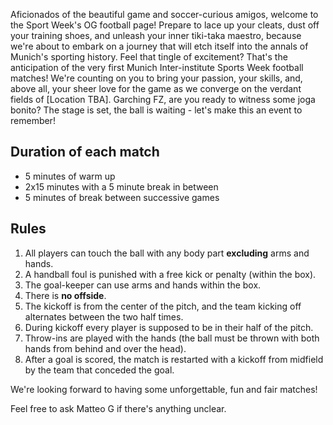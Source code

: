Aficionados of the beautiful game and soccer-curious amigos, welcome to the Sport Week's OG football page!
Prepare to lace up your cleats, dust off your training shoes, and unleash your inner tiki-taka maestro, because we're about to embark on a journey that will etch itself into the annals of Munich's sporting history. Feel that tingle of excitement?
That's the anticipation of the very first Munich Inter-institute Sports Week football matches!
We're counting on you to bring your passion, your skills, and, above all, your sheer love for the game as we converge on the verdant fields of [Location TBA].
Garching FZ, are you ready to witness some joga bonito? The stage is set, the ball is waiting - let's make this an event to remember!

## Duration of each match

- 5 minutes of warm up
- 2x15 minutes with a 5 minute break in between
- 5 minutes of break between successive games

## Rules

1. All players can touch the ball with any body part **excluding** arms and hands.
2. A handball foul is punished with a free kick or penalty (within the box).
3. The goal-keeper can use arms and hands within the box.
4. There is **no offside**.
5. The kickoff is from the center of the pitch, and the team kicking off alternates between the two half times.
6. During kickoff every player is supposed to be in their half of the pitch.
7. Throw-ins are played with the hands (the ball must be thrown with both hands from behind and over the head).
8. After a goal is scored, the match is restarted with a kickoff from midfield by the team that conceded the goal.

We're looking forward to having some unforgettable, fun and fair matches!

Feel free to ask Matteo G if there's anything unclear.
